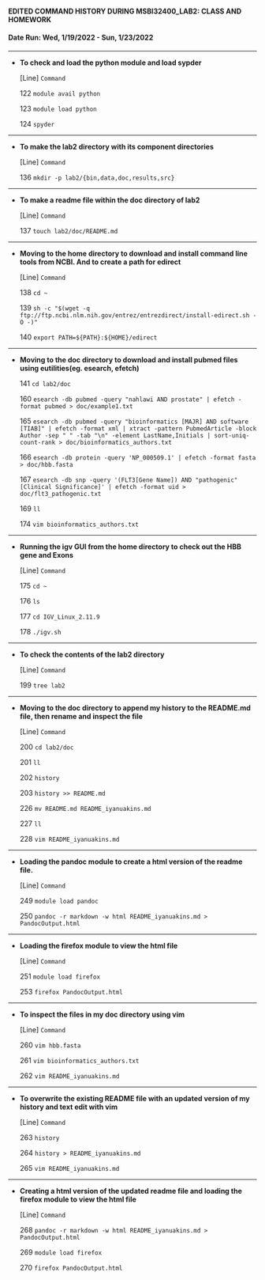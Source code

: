 #### __EDITED COMMAND HISTORY DURING MSBI32400_LAB2: CLASS AND HOMEWORK__
#### __Date Run: Wed, 1/19/2022 - Sun, 1/23/2022__

***
  - __To check and load the python module and load sypder__

     [Line] `Command` 

      122  `module avail python`

      123  `module load python`

      124  `spyder`

***
  - __To make the lab2 directory with its component directories__
    
     [Line] `Command`

      136  `mkdir -p lab2/{bin,data,doc,results,src}`
      
***
  - __To make a readme file within the doc directory of lab2__

    [Line] `Command`
    
     137  `touch lab2/doc/README.md`
   
   
***
  - __Moving to the home directory to download and install command line tools from NCBI. And to create a path for edirect__
  
    [Line] `Command`
          
      138  `cd ~`

      139  `sh -c "$(wget -q ftp://ftp.ncbi.nlm.nih.gov/entrez/entrezdirect/install-edirect.sh -O -)"`

      140  `export PATH=${PATH}:${HOME}/edirect`

***
  - __Moving to the doc directory to download and install pubmed files using eutilities(eg. esearch, efetch)__

      141  `cd lab2/doc`

      160  `esearch -db pubmed -query "nahlawi AND prostate" | efetch -format pubmed > doc/example1.txt`

      165  `esearch -db pubmed -query "bioinformatics [MAJR] AND software [TIAB]" | efetch -format xml | xtract -pattern PubmedArticle -block Author -sep " " -tab "\n" -element LastName,Initials | sort-uniq-count-rank > doc/bioinformatics_authors.txt`

      166  `esearch -db protein -query 'NP_000509.1' | efetch -format fasta > doc/hbb.fasta`

      167  `esearch -db snp -query '(FLT3[Gene Name]) AND "pathogenic"[Clinical Significance]' | efetch -format uid > doc/flt3_pathogenic.txt`

      169  `ll`

      174  `vim bioinformatics_authors.txt`

 *** 
  - __Running the igv GUI from the home directory to check out the HBB gene and Exons__
  
     [Line] `Command`

      175  `cd ~`

      176  `ls`

      177  `cd IGV_Linux_2.11.9`

      178  `./igv.sh`


***
  - __To check the contents of the lab2 directory__
  
     [Line] `Command`

      199  `tree lab2`

***
  - __Moving to the doc directory to append my history to the README.md file, then rename and inspect the file__

     [Line] `Command`

      200  `cd lab2/doc`

      201  `ll`

      202  `history`

      203  `history >> README.md`

      226  `mv README.md README_iyanuakins.md`

      227  `ll`

      228  `vim README_iyanuakins.md`
  
***  
  - __Loading the pandoc module to create a html version of the readme file.__

     [Line] `Command`    

      249  `module load pandoc`

      250  `pandoc -r markdown -w html README_iyanuakins.md > PandocOutput.html`


***
  - __Loading the firefox module to view the html file__
   
     [Line] `Command`

      251  `module load firefox`

      253  `firefox PandocOutput.html`

  
  ***
  - __To inspect the files in my doc directory using vim__
   

     [Line] `Command`

      260  `vim hbb.fasta`

      261  `vim bioinformatics_authors.txt`

      262  `vim README_iyanuakins.md`
  
  ***
  - __To overwrite the existing README file with an updated version of my history and text edit with vim__
    
     [Line] `Command`

      263  `history`

      264  `history > README_iyanuakins.md`
      
      265   `vim README_iyanuakins.md` 


***
  - __Creating a html version of the updated readme file and loading the firefox module to view the html file__
   
     [Line] `Command`

      268  `pandoc -r markdown -w html README_iyanuakins.md > PandocOutput.html`
     
      269  `module load firefox`

      270  `firefox PandocOutput.html`
